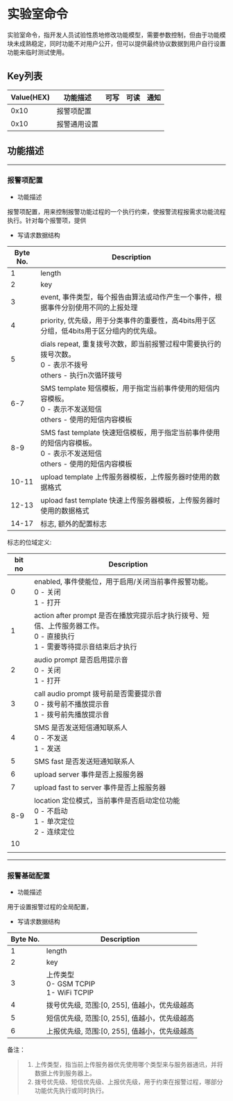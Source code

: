 # 实验室命令

实验室命令，指开发人员试验性质地修改功能模型，需要参数控制，但由于功能模块未成熟稳定，同时功能不对用户公开，但可以提供最终协议数据到用户自行设置功能来临时测试使用。

## Key列表

| Value(HEX) | 功能描述     | 可写 | 可读 | 通知 |
| ---------- | ------------ | ---- | ---- | ---- |
| 0x10       | 报警项配置   |      |      |      |
| 0x10       | 报警通用设置 |      |      |      |

## 功能描述

---

### 报警项配置

* 功能描述

报警项配置，用来控制报警功能过程的一个执行约束，使报警流程报需求功能流程执行。针对每个报警项，提供

* 写请求数据结构

| Byte No. | Description                                                                                                                   |
| -------- | ----------------------------------------------------------------------------------------------------------------------------- |
| 1        | length                                                                                                                        |
| 2        | key                                                                                                                           |
| 3        | event, 事件类型，每个报告由算法或动作产生一个事件，根据事件分别使用不同的上报处理                                             |
| 4        | priority, 优先级，用于分类事件的重要性，高4bits用于区分组，低4bits用于区分组内的优先级。                                      |
| 5        | dials repeat, 重复拨号次数，即当前报警过程中需要执行的拨号次数。<br />0 - 表示不拨号<br />others - 执行n次循环拨号            |
| 6-7      | SMS template 短信模板，用于指定当前事件使用的短信内容模板。<br />0 - 表示不发送短信<br />others - 使用的短信内容模板          |
| 8-9      | SMS fast template 快速短信模板，用于指定当前事件使用的短信内容模板。<br />0 - 表示不发送短信<br />others - 使用的短信内容模板 |
| 10-11    | upload template 上传服务器模板，上传服务器时使用的数据格式                                                                    |
| 12-13    | upload fast template 快速上传服务器模板，上传服务器时使用的数据格式                                                           |
| 14-17    | 标志, 额外的配置标志                                                                                                          |

标志的位域定义:

| bit no | Description                                                                                                                    |
| ------ | ------------------------------------------------------------------------------------------------------------------------------ |
| 0      | enabled, 事件使能位，用于启用/关闭当前事件报警功能。<br />0 - 关闭<br />1 - 打开                                              |
| 1      | action after prompt 是否在播放完提示后才执行拨号、短信、上传服务器工作。<br />0 - 直接执行<br />1 - 需要等待提示音结束后才执行 |
| 2      | audio prompt 是否启用提示音<br />0 - 关闭<br />1 - 打开                                                                        |
| 3      | call audio prompt 拨号前是否需要提示音<br />0 - 拨号前不播放提示音<br />1 - 拨号前先播放提示音                                 |
| 4      | SMS 是否发送短信通知联系人<br />0 - 不发送<br />1 - 发送                                                                       |
| 5      | SMS fast 是否发送短通知联系人                                                                                                  |
| 6      | upload server 事件是否上报服务器                                                                                               |
| 7      | upload fast to server 事件是否上报服务器                                                                                       |
| 8-9    | location 定位模式，当前事件是否启动定位功能<br />0 - 不启动<br />1 - 单次定位<br />2 - 连续定位                                |
| 10     |                                                                                                                                |
|        |                                                                                                                                |

---

### 报警基础配置

* 功能描述

用于设置报警过程的全局配置，

* 写请求数据结构

| Byte No. | Description                                   |
| -------- | --------------------------------------------- |
| 1        | length                                        |
| 2        | key                                           |
| 3        | 上传类型<br />0- GSM TCPIP<br />1- WiFi TCPIP |
| 4        | 拨号优先级, 范围:[0, 255], 值越小，优先级越高 |
| 5        | 短信优先级, 范围:[0, 255], 值越小，优先级越高 |
| 6        | 上报优先级, 范围:[0, 255], 值越小，优先级越高 |

备注：

> 1. 上传类型，指当前上传服务器优先使用哪个类型来与服务器通讯，并将数据上传到服务器上。
> 2. 拨号优先级、短信优先级、上报优先级，用于约束在报警过程，哪部分功能优先执行或同时执行。

